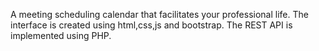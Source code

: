 A meeting scheduling calendar that facilitates your professional life.
The interface is created using html,css,js and bootstrap.
The REST API is implemented using PHP.
